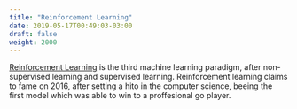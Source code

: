 ```yaml
---
title: "Reinforcement Learning"
date: 2019-05-17T00:49:03-03:00
draft: false
weight: 2000
---
```

[Reinforcement Learning](https://en.wikipedia.org/wiki/Reinforcement_learning) is the third machine learning paradigm, 
after non-supervised learning 
and supervised learning. Reinforcement learning claims to fame on 2016, after setting a hito in the
computer science, beeing the first model which was able to win to a proffesional go player. 


